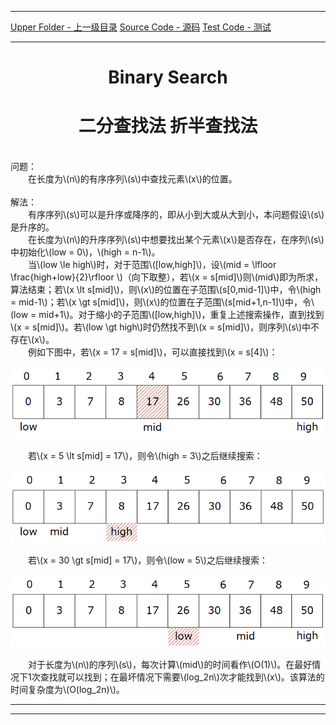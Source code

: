 <script type="text/javascript" async src="//cdn.bootcss.com/mathjax/2.7.0/MathJax.js?config=TeX-AMS-MML_HTMLorMML"></script>
<script type="text/javascript" async src="https://cdnjs.cloudflare.com/ajax/libs/mathjax/2.7.1/MathJax.js?config=TeX-MML-AM_CHTML"></script>


--------
[Upper Folder - 上一级目录](../)
[Source Code - 源码](https://zhaochenyou@github.com/Way-to-Algorithm/blob/master/src/Search/BinarySearch.hpp)
[Test Code - 测试](https://zhaochenyou@github.com/Way-to-Algorithm/blob/master/src/Search/BinarySearch.cpp)


--------

<div>
<h1 align="center">Binary Search</h1>
<h1 align="center">二分查找法 折半查找法</h1>
<br>
问题： <br>
&emsp;&emsp;在长度为\(n\)的有序序列\(s\)中查找元素\(x\)的位置。 <br>
<br>
解法： <br>
&emsp;&emsp;有序序列\(s\)可以是升序或降序的，即从小到大或从大到小，本问题假设\(s\)是升序的。 <br>
&emsp;&emsp;在长度为\(n\)的升序序列\(s\)中想要找出某个元素\(x\)是否存在，在序列\(s\)中初始化\(low = 0\)，\(high = n-1\)。 <br>
&emsp;&emsp;当\(low \le high\)时，对于范围\([low,high]\)，设\(mid = \lfloor \frac{high+low}{2}\rfloor \)（向下取整），若\(x = s[mid]\)则\(mid\)即为所求，算法结束；若\(x \lt s[mid]\)，则\(x\)的位置在子范围\(s[0,mid-1]\)中，令\(high = mid-1\)；若\(x \gt s[mid]\)，则\(x\)的位置在子范围\(s[mid+1,n-1]\)中，令\(low = mid+1\)。对于缩小的子范围\([low,high]\)，重复上述搜索操作，直到找到\(x = s[mid]\)。若\(low \gt high\)时仍然找不到\(x = s[mid]\)，则序列\(s\)中不存在\(x\)。 <br>
&emsp;&emsp;例如下图中，若\(x = 17 = s[mid]\)，可以直接找到\(x = s[4]\)： <br>
<p align="center"><img src="../res/BinarySearch1.png" /></p>
&emsp;&emsp;若\(x = 5 \lt s[mid] = 17\)，则令\(high = 3\)之后继续搜索： <br>
<p align="center"><img src="../res/BinarySearch2.png" /></p>
&emsp;&emsp;若\(x = 30 \gt s[mid] = 17\)，则令\(low = 5\)之后继续搜索： <br>
<p align="center"><img src="../res/BinarySearch3.png" /></p>
&emsp;&emsp;对于长度为\(n\)的序列\(s\)，每次计算\(mid\)的时间看作\(O(1)\)。在最好情况下1次查找就可以找到；在最坏情况下需要\(log_2⁡n\)次才能找到\(x\)。该算法的时间复杂度为\(O(log_2⁡n)\)。 <br>
</div>


--------
--------
